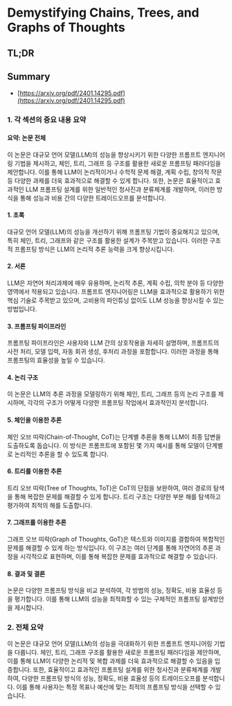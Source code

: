 # Demystifying Chains, Trees, and Graphs of Thoughts
## TL;DR
## Summary
- [https://arxiv.org/pdf/2401.14295.pdf](https://arxiv.org/pdf/2401.14295.pdf)

### 1. 각 섹션의 중요 내용 요약

#### 요약: 논문 전체
이 논문은 대규모 언어 모델(LLM)의 성능을 향상시키기 위한 다양한 프롬프트 엔지니어링 기법을 제시하고, 체인, 트리, 그래프 등 구조를 활용한 새로운 프롬프팅 패러다임을 제안합니다. 이를 통해 LLM이 논리적이거나 수학적 문제 해결, 계획 수립, 창의적 작문 등 다양한 과제를 더욱 효과적으로 해결할 수 있게 합니다. 또한, 논문은 효율적이고 효과적인 LLM 프롬프팅 설계를 위한 일반적인 청사진과 분류체계를 개발하며, 이러한 방식을 통해 성능과 비용 간의 다양한 트레이드오프를 분석합니다.

#### 1. 초록
대규모 언어 모델(LLM)의 성능을 개선하기 위해 프롬프팅 기법이 중요해지고 있으며, 특히 체인, 트리, 그래프와 같은 구조를 활용한 설계가 주목받고 있습니다. 이러한 구조적 프롬프팅 방식은 LLM의 논리적 추론 능력을 크게 향상시킵니다.

#### 2. 서론
LLM은 자연어 처리과제에 매우 유용하며, 논리적 추론, 계획 수립, 의학 분야 등 다양한 영역에서 적용되고 있습니다. 프롬프트 엔지니어링은 LLM을 효과적으로 활용하기 위한 핵심 기술로 주목받고 있으며, 고비용의 파인튜닝 없이도 LLM 성능을 향상시킬 수 있는 방법입니다.

#### 3. 프롬프팅 파이프라인
프롬프팅 파이프라인은 사용자와 LLM 간의 상호작용을 자세히 설명하며, 프롬프트의 사전 처리, 모델 입력, 자동 회귀 생성, 후처리 과정을 포함합니다. 이러한 과정을 통해 프롬프팅의 효율성을 높일 수 있습니다.

#### 4. 논리 구조
이 논문은 LLM의 추론 과정을 모델링하기 위해 체인, 트리, 그래프 등의 논리 구조를 제시하며, 각각의 구조가 어떻게 다양한 프롬프팅 작업에서 효과적인지 분석합니다.

#### 5. 체인을 이용한 추론
체인 오브 띠락(Chain-of-Thought, CoT)는 단계별 추론을 통해 LLM이 최종 답변을 도출하도록 돕습니다. 이 방식은 프롬프트에 포함된 몇 가지 예시를 통해 모델이 단계별로 논리적인 추론을 할 수 있도록 합니다.

#### 6. 트리를 이용한 추론
트리 오브 띠락(Tree of Thoughts, ToT)은 CoT의 단점을 보완하여, 여러 경로의 탐색을 통해 복잡한 문제를 해결할 수 있게 합니다. 트리 구조는 다양한 부분 해를 탐색하고 평가하여 최적의 해를 도출합니다.

#### 7. 그래프를 이용한 추론
그래프 오브 띠락(Graph of Thoughts, GoT)은 텍스트와 이미지를 결합하여 복합적인 문제를 해결할 수 있게 하는 방식입니다. 이 구조는 여러 단계를 통해 자연어의 추론 과정을 시각적으로 표현하며, 이를 통해 복잡한 문제를 효과적으로 해결할 수 있습니다.

#### 8. 결과 및 결론
논문은 다양한 프롬프팅 방식을 비교 분석하여, 각 방법의 성능, 정확도, 비용 효율성 등을 평가합니다. 이를 통해 LLM의 성능을 최적화할 수 있는 구체적인 프롬프팅 설계방안을 제시합니다.

### 2. 전체 요약
이 논문은 대규모 언어 모델(LLM)의 성능을 극대화하기 위한 프롬프트 엔지니어링 기법을 다룹니다. 체인, 트리, 그래프 구조를 활용한 새로운 프롬프팅 패러다임을 제안하며, 이를 통해 LLM이 다양한 논리적 및 복합 과제를 더욱 효과적으로 해결할 수 있음을 입증합니다. 또한, 효율적이고 효과적인 프롬프팅 설계를 위한 청사진과 분류체계를 개발하여, 다양한 프롬프팅 방식의 성능, 정확도, 비용 효율성 등의 트레이드오프를 분석합니다. 이를 통해 사용자는 특정 목표나 예산에 맞는 최적의 프롬프팅 방식을 선택할 수 있습니다.